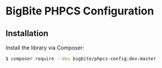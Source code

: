 # BigBite PHPCS Configuration

## Installation

Install the library via Composer:

```bash
$ composer require --dev bigbite/phpcs-config:dev-master
```
